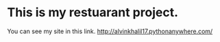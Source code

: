 # This is my restuarant project.
You can see my site in this link. http://alvinkhalil17.pythonanywhere.com/

